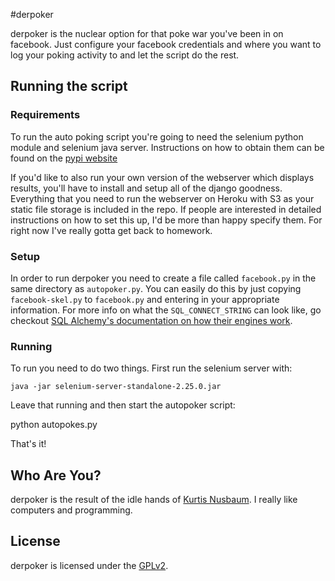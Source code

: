 #derpoker

derpoker is the nuclear option for that poke war you've been in on facebook. Just configure your facebook
credentials and where you want to log your poking activity to and let the script do the rest.


## Running the script

### Requirements
To run the auto poking script you're going to need the selenium python module and selenium java server. Instructions on how to obtain them
can be found on the [pypi website][selenium]

If you'd like to also run your own version of the webserver which displays results, you'll have to install and setup all of the django goodness.
Everything that you need to run the webserver on Heroku with S3 as your static file storage is included in the repo. If people are interested in
detailed instructions on how to set this up, I'd be more than happy specify them. For right now I've really gotta get back to homework.

### Setup
In order to run derpoker you need to create a file called `facebook.py` in the same directory as `autopoker.py`. You can easily do this by just
copying `facebook-skel.py` to `facebook.py` and entering in your appropriate information. For more info on what the `SQL_CONNECT_STRING` can look
like, go checkout [SQL Alchemy's documentation on how their engines work][sqlal].


### Running
To run you need to do two things. First run the selenium server with:

    java -jar selenium-server-standalone-2.25.0.jar

Leave that running and then start the autopoker script:

  python autopokes.py

That's it!


## Who Are You?

derpoker is the result of the idle hands of [Kurtis Nusbaum][kln].
I really like computers and programming.

## License
derpoker is licensed under the [GPLv2][gpl].


[kln]:https://github.com/klnusbaum/
[gpl]:https://github.com/klnusbaum/derpoker/blob/master/LICENSE
[selenium]:http://pypi.python.org/pypi/selenium
[sqlal]:http://docs.sqlalchemy.org/en/latest/core/engines.html
